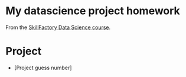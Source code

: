 # My datascience project homework

From the [SkillFactory Data Science course](https://skillfactory.ru/data-scientist).

# Project

* [Project guess number]